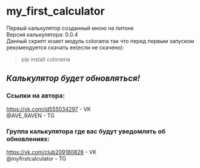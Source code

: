 # my_first_calculator
Первый калькулятор созданный мною на питоне  
Версия калькулятора: 0.0.4    
Данный скрипт юзает модуль colorama так что перед первым запуском рекомендуется скачать ее(если не скачено):  
>pip install colorama  

***Калькулятор будет обновляться!***  
-------------------------  
### Ссылки на автора:  
https://vk.com/id555034297 - VK  
@AVE_RAVEN - TG  
### Группа калькулятора где вас будут уведомлять об обновлениях:  
https://vk.com/club209180826 - VK  
@myfirstcalculator - TG  

